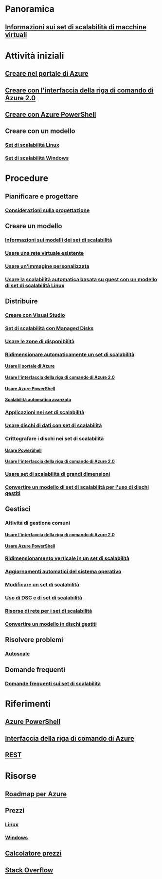 # Panoramica
## [Informazioni sui set di scalabilità di macchine virtuali](virtual-machine-scale-sets-overview.md)

# Attività iniziali
## [Creare nel portale di Azure](virtual-machine-scale-sets-create-portal.md)
## [Creare con l'interfaccia della riga di comando di Azure 2.0](virtual-machine-scale-sets-create-cli.md)
## [Creare con Azure PowerShell](virtual-machine-scale-sets-create-powershell.md)
## Creare con un modello
### [Set di scalabilità Linux](virtual-machine-scale-sets-create-template-linux.md)
### [Set di scalabilità Windows](virtual-machine-scale-sets-create-template-windows.md)

# Procedure
## Pianificare e progettare
### [Considerazioni sulla progettazione](virtual-machine-scale-sets-design-overview.md)

## Creare un modello
### [Informazioni sui modelli dei set di scalabilità](virtual-machine-scale-sets-mvss-start.md)
### [Usare una rete virtuale esistente](virtual-machine-scale-sets-mvss-existing-vnet.md)
### [Usare un'immagine personalizzata](virtual-machine-scale-sets-mvss-custom-image.md)
### [Usare la scalabilità automatica basata su guest con un modello di set di scalabilità Linux](virtual-machine-scale-sets-mvss-guest-based-autoscale-linux.md)

## Distribuire
### [Creare con Visual Studio](virtual-machine-scale-sets-vs-create.md)
### [Set di scalabilità con Managed Disks](virtual-machine-scale-sets-managed-disks.md)
### [Usare le zone di disponibilità](virtual-machine-scale-sets-use-availability-zones.md)
### [Ridimensionare automaticamente un set di scalabilità](virtual-machine-scale-sets-autoscale-overview.md)
#### [Usare il portale di Azure](virtual-machine-scale-sets-autoscale-portal.md)
#### [Usare l'interfaccia della riga di comando di Azure 2.0](virtual-machine-scale-sets-autoscale-cli.md)
#### [Usare Azure PowerShell](virtual-machine-scale-sets-autoscale-powershell.md)
#### [Scalabilità automatica avanzata](../monitoring-and-diagnostics/insights-advanced-autoscale-virtual-machine-scale-sets.md)
### [Applicazioni nei set di scalabilità](virtual-machine-scale-sets-deploy-app.md)
### [Usare dischi di dati con set di scalabilità](virtual-machine-scale-sets-attached-disks.md)
### Crittografare i dischi nei set di scalabilità
#### [Usare PowerShell](virtual-machine-scale-sets-encrypt-disks-ps.md)
#### [Usare l'interfaccia della riga di comando di Azure 2.0](virtual-machine-scale-sets-encrypt-disks-cli.md)
### [Usare set di scalabilità di grandi dimensioni](virtual-machine-scale-sets-placement-groups.md)
### [Convertire un modello di set di scalabilità per l'uso di dischi gestiti](virtual-machine-scale-sets-convert-template-to-md.md)

## Gestisci
### Attività di gestione comuni
#### [Usare l'interfaccia della riga di comando di Azure 2.0](virtual-machine-scale-sets-manage-cli.md)
#### [Usare Azure PowerShell](virtual-machine-scale-sets-manage-powershell.md)
### [Ridimensionamento verticale in un set di scalabilità](virtual-machine-scale-sets-vertical-scale-reprovision.md)
### [Aggiornamenti automatici del sistema operativo](virtual-machine-scale-sets-automatic-upgrade.md)
### [Modificare un set di scalabilità](virtual-machine-scale-sets-upgrade-scale-set.md)
### [Uso di DSC e di set di scalabilità](virtual-machine-scale-sets-dsc.md)
### [Risorse di rete per i set di scalabilità](virtual-machine-scale-sets-networking.md)
### [Convertire un modello in dischi gestiti](virtual-machine-scale-sets-convert-template-to-md.md)

## Risolvere problemi
### [Autoscale](virtual-machine-scale-sets-troubleshoot.md)

## Domande frequenti
### [Domande frequenti sui set di scalabilità](virtual-machine-scale-sets-faq.md)

# Riferimenti
## [Azure PowerShell](/powershell/azure/overview)
## [Interfaccia della riga di comando di Azure](../virtual-machines/azure-cli-arm-commands.md)
## [REST](/rest/api/virtualmachinescalesets/)

# Risorse
## [Roadmap per Azure](https://azure.microsoft.com/roadmap/?category=compute)
## Prezzi 
### [Linux](https://azure.microsoft.com/pricing/details/virtual-machine-scale-sets/linux/)
### [Windows](https://azure.microsoft.com/pricing/details/virtual-machine-scale-sets/windows/)
## [Calcolatore prezzi](https://azure.microsoft.com/pricing/calculator/)
## [Stack Overflow](http://stackoverflow.com/questions/tagged/azure-vm-scale-set)
